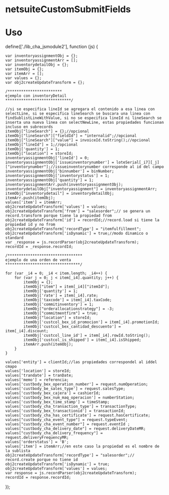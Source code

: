 # netsuiteCustomSubmitFields
# Uso
define(['./lib_cha_jsmodule2'], function (js) {

    var inventoryassignmentObj = {};
    var inventoryassignmentArr = [];
    var inventorydetailObj = {};
    var itemObj = {};
    var itemArr = [];
    var values = {};
    var obj2createUpdateTransform = {};
    
    /************************
    ejemplo con inventoryDetail
    *****************************/
    
    //si se especifica lineId se agregara el contenido a esa linea con selectLine, si se especifica lineSearch se buscara una linea con findSublistLineWithValue, si no se especifica lineId ni lineSearch se inserta una nueva linea con selectNewLine, estas propiedades funcionan incluso en subrecords
    itemObj["lineSearch"] = {};//opcional
    itemObj["lineSearch"]["fieldId"] = "internalid";//opcional
    itemObj["lineSearch"]["value"] = invoiceId.toString();//opcional
    itemObj["lineId"] = 1;//opcional
    itemObj['quantity'] = 1;
    itemObj["location"] = storeId;
    inventoryassignmentObj['lineId'] = 0;
    inventoryassignmentObj['issueinventorynumber'] = loteSerial[_i7][_j]["inventorynumber"];//issueinventorynumber corresponde al id del campo
    inventoryassignmentObj['binnumber'] = binNumber;
    inventoryassignmentObj['inventorystatus'] = 1;
    inventoryassignmentObj['quantity'] = 1;
    inventoryassignmentArr.push(inventoryassignmentObj);
    inventorydetailObj["inventoryassignment"] = inventoryassignmentArr;
    itemObj["inventorydetail"] = inventorydetailObj;
    itemArr.push(itemObj);
    values['item'] = itemArr;
    obj2createUpdateTransform['values'] = values;
    obj2createUpdateTransform['from'] = "salesorder";// se genera un record.transform porque tiene la propiedad from
    obj2createUpdateTransform['id'] = recordId;//record.load si tiene la propiedad id y no from
    obj2createUpdateTransform['recordType'] = "itemfulfillment";
    obj2createUpdateTransform['isDynamic'] = true;//modo dinamico o standard
    var _response = js.recordParser(obj2createUpdateTransform);
    recordId = _response.recordId;
    
    /*********************************
    ejemplo de una orden de venta
    *********************************/
    
    for (var _i4 = 0; _i4 < item.length; _i4++) {
        for (var j = 0; j < item[_i4].quantity; j++) {
            itemObj = {};
            itemObj["item"] = item[_i4]["itemId"];
            itemObj['quantity'] = 1;
            itemObj['rate'] = item[_i4].rate;
            itemObj['taxcode'] = item[_i4].taxCode;
            itemObj['commitinventory'] = 1;
            itemObj["orderallocationstrategy"] = -3;
            itemObj["commitmentfirm"] = true;
            itemObj["location"] = storeId;
            itemObj['custcol_bex_id_promocion'] = item[_i4].promotionId;
            itemObj['custcol_bex_cantidad_descuento'] = item[_i4].discount;
            itemObj['custcol_line_id'] = item[_i4].rowId.toString();
            itemObj['custcol_is_shipped'] = item[_i4].isShipped;
            itemArr.push(itemObj);
        }
    }

    values['entity'] = clientId;//las propiedades correspondel al iddel cmapo
    values['location'] = storeId;
    values['trandate'] = tranDate;
    values['memo'] = referencia;
    values['custbody_bex_operation_number'] = request.numOperation;
    values['custbody_be_sales_type'] = request.salesType;
    values['custbody_bex_cajera'] = cashierId;
    values['custbody_bex_num_maq_operacion'] = numberStation;
    values['custbody_bex_time_stamp'] = timeStamp;
    values['custbody_cha_transaction_type'] = transactionType;
    values['custbody_bex_transactionid'] = transactionId;
    values['custbody_cha_has_certificate'] = request.hasCertificate;
    values["custbody_cha_event_type"] = request.typeEvent;
    values["custbody_cha_event_number"] = request.eventId ;
    values["custbody_cha_delivery_date"] = request.deliveryDateMR;
    values["custbody_cha_delivery_frequency"] = request.deliveryFrequencyMR;
    values['orderstatus'] = 'B';
    values['item'] = itemArr;//en este caso la propiedad es el nombre de la sublista
    obj2createUpdateTransform['recordType'] = "salesorder";// record.create porque no tiene id
    obj2createUpdateTransform['isDynamic'] = true;
    obj2createUpdateTransform['values'] = values;
    var response = js.recordParser(obj2createUpdateTransform);
    recordId = response.recordId;
});
